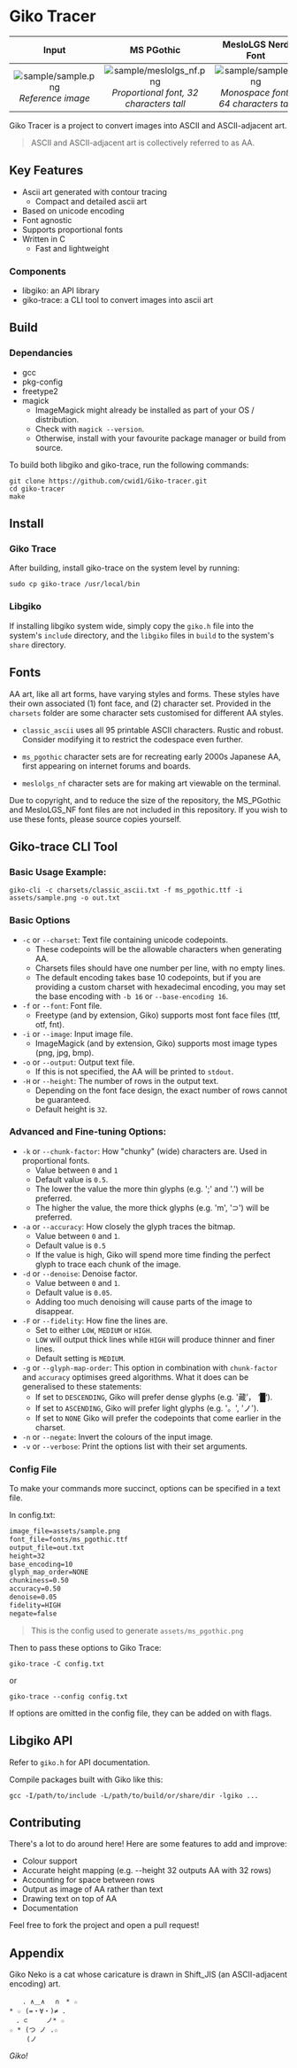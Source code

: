 # Giko Tracer

Input | MS PGothic | MesloLGS Nerd Font
|:---:|:---:|:---:|
| ![sample/sample.png](assets/sample.png) *Reference image* | ![sample/meslolgs_nf.png](assets/ms_pgothic.png) *Proportional font, 32 characters tall* | ![sample/sample.png](assets/meslolgs_nf.png) *Monospace font, 64 characters tall*

Giko Tracer is a project to convert images into ASCII and ASCII-adjacent art.

> ASCII and ASCII-adjacent art is collectively referred to as AA.

## Key Features
- Ascii art generated with contour tracing
    - Compact and detailed ascii art
- Based on unicode encoding
- Font agnostic
- Supports proportional fonts
- Written in C
    - Fast and lightweight

### Components
- libgiko: an API library
- giko-trace: a CLI tool to convert images into ascii art

## Build
### Dependancies
- gcc
- pkg-config
- freetype2
- magick
    - ImageMagick might already be installed as part of your OS / distribution.
    - Check with ```magick --version```.
    - Otherwise, install with your favourite package manager or build from source.

To build both libgiko and giko-trace, run the following commands:
```
git clone https://github.com/cwid1/Giko-tracer.git
cd giko-tracer
make
```

## Install
### Giko Trace
After building, install giko-trace on the system level by running:
```
sudo cp giko-trace /usr/local/bin
```

### Libgiko
If installing libgiko system wide, simply copy the `giko.h` file into the system's `include` directory, and the `libgiko` files in `build` to the system's `share` directory.
## Fonts
AA art, like all art forms, have varying styles and forms. These styles have their own associated (1) font face, and (2) character set.  Provided in the `charsets` folder are some character sets customised for different AA styles.

- `classic_ascii` uses all 95 printable ASCII characters. Rustic and robust. Consider modifying it to restrict the codespace even further.

- `ms_pgothic` character sets are for recreating early 2000s Japanese AA, first appearing on internet forums and boards.

- `meslolgs_nf` character sets are for making art viewable on the terminal.

Due to copyright, and to reduce the size of the repository, the MS_PGothic and MesloLGS_NF font files are not included in this repository. If you wish to use these fonts, please source copies yourself.

## Giko-trace CLI Tool

### Basic Usage Example:
```
giko-cli -c charsets/classic_ascii.txt -f ms_pgothic.ttf -i assets/sample.png -o out.txt
```

### Basic Options
- `-c` or `--charset`: Text file containing unicode codepoints.
    - These codepoints will be the allowable characters when generating AA.
    - Charsets files should have one number per line, with no empty lines.
    - The default encoding takes base 10 codepoints, but if you are providing a custom charset with hexadecimal encoding, you may set the base encoding with `-b 16` or `--base-encoding 16`.
- `-f` or `--font`: Font file.
    - Freetype (and by extension, Giko) supports most font face files (ttf, otf, fnt).
- `-i` or `--image`: Input image file.
    - ImageMagick (and by extension, Giko) supports most image types (png, jpg, bmp).
- `-o` or `--output`: Output text file.
    - If this is not specified, the AA will be printed to `stdout`.
- `-H` or `--height`: The number of rows in the output text.
    - Depending on the font face design, the exact number of rows cannot be guaranteed.
    - Default height is `32`.

### Advanced and Fine-tuning Options:
- `-k` or `--chunk-factor`: How "chunky" (wide) characters are. Used in proportional fonts.
    - Value between `0` and `1`
    - Default value is `0.5`.
    - The lower the value the more thin glyphs (e.g. ';' and '.') will be preferred.
    - The higher the value, the more thick glyphs (e.g. 'm', '⊃') will be preferred.
- `-a` or `--accuracy`: How closely the glyph traces the bitmap.
    - Value between `0` and `1`.
    - Default value is `0.5`
    - If the value is high, Giko will spend more time finding the perfect glyph to trace each chunk of the image.
- `-d` or `--denoise`: Denoise factor.
    - Value between `0` and `1`.
    - Default value is `0.05`.
    - Adding too much denoising will cause parts of the image to disappear.
- `-F` or `--fidelity`: How fine the lines are.
    - Set to either `LOW`, `MEDIUM` or `HIGH`.
    - `LOW` will output thick lines while `HIGH` will produce thinner and finer lines.
    - Default setting is `MEDIUM`.
- `-g` or `--glyph-map-order`: This option in combination with `chunk-factor` and `accuracy` optimises greed algorithms. What it does can be generalised to these statements:
    - If set to `DESCENDING`, Giko will prefer dense glyphs (e.g. '藏’， ‘█‘).
    - If set to `ASCENDING`, Giko will prefer light glyphs (e.g. '。', 'ノ').
    - If set to `NONE` Giko will prefer the codepoints that come earlier in the charset.
- `-n` or `--negate`: Invert the colours of the input image.
- `-v` or `--verbose`: Print the options list with their set arguments.

### Config File
To make your commands more succinct, options can be specified in a text file.

In config.txt:
``` charset_file=charsets/ms_pgothic/charset512.txt
image_file=assets/sample.png
font_file=fonts/ms_pgothic.ttf
output_file=out.txt
height=32
base_encoding=10
glyph_map_order=NONE
chunkiness=0.50
accuracy=0.50
denoise=0.05
fidelity=HIGH
negate=false
```
> This is the config used to generate `assets/ms_pgothic.png`

Then to pass these options to Giko Trace:
```
giko-trace -C config.txt
```
or
```
giko-trace --config config.txt
```
If options are omitted in the config file, they can be added on with flags.

## Libgiko API
Refer to `giko.h` for API documentation.

Compile packages built with Giko like this:
```
gcc -I/path/to/include -L/path/to/build/or/share/dir -lgiko ...
```

## Contributing
There's a lot to do around here! Here are some features to add and improve:

- Colour support
- Accurate height mapping (e.g. --height 32 outputs AA with 32 rows)
- Accounting for space between rows
- Output as image of AA rather than text
- Drawing text on top of AA
- Documentation

Feel free to fork the project and open a pull request!

## Appendix
Giko Neko is a cat whose caricature is drawn in Shift_JIS (an ASCII-adjacent encoding) art.

``` ☆ *　. 　☆
　　. ∧＿∧　 ∩　* ☆
* ☆ (=・∀・)≠ .
　. ⊂　   ノ* ☆
☆ * (つ ノ .☆
　　 (ノ
```
*Giko!*
